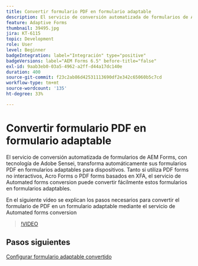 ```yaml
---
title: Convertir formulario PDF en formulario adaptable
description: El servicio de conversión automatizada de formularios de AEM Forms, con tecnología de Adobe Sensei, transforma automáticamente sus formularios PDF en formularios adaptables para dispositivos. Tanto si utiliza PDF forms no interactivos, Acro Forms o PDF forms basados en XFA, el servicio de Automated forms conversion puede convertir fácilmente estos formularios en formularios adaptables.
feature: Adaptive Forms
thumbnail: 39495.jpg
jira: KT-6115
topic: Development
role: User
level: Beginner
badgeIntegration: label="Integración" type="positive"
badgeVersions: label="AEM Forms 6.5" before-title="false"
exl-id: 9aab3eb0-03a5-4962-a2ff-d44a17dc140e
duration: 400
source-git-commit: f23c2ab86d42531113690df2e342c65060b5c7cd
workflow-type: tm+mt
source-wordcount: '135'
ht-degree: 33%

---
```


# Convertir formulario PDF en formulario adaptable

El servicio de conversión automatizada de formularios de AEM Forms, con tecnología de Adobe Sensei, transforma automáticamente sus formularios PDF en formularios adaptables para dispositivos. Tanto si utiliza PDF forms no interactivos, Acro Forms o PDF forms basados en XFA, el servicio de Automated forms conversion puede convertir fácilmente estos formularios en formularios adaptables.

En el siguiente vídeo se explican los pasos necesarios para convertir el formulario de PDF en un formulario adaptable mediante el servicio de Automated forms conversion

>[!VIDEO](https://video.tv.adobe.com/v/39495?quality=12&learn=on)

## Pasos siguientes

[Configurar formulario adaptable convertido](./configure-converted-adaptive-form.md)